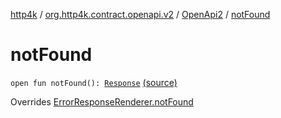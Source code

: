 [http4k](../../index.md) / [org.http4k.contract.openapi.v2](../index.md) / [OpenApi2](index.md) / [notFound](./not-found.md)

# notFound

`open fun notFound(): `[`Response`](../../org.http4k.core/-response/index.md) [(source)](https://github.com/http4k/http4k/blob/master/http4k-contract/src/main/kotlin/org/http4k/contract/openapi/v2/OpenApi2.kt#L40)

Overrides [ErrorResponseRenderer.notFound](../../org.http4k.contract/-error-response-renderer/not-found.md)

